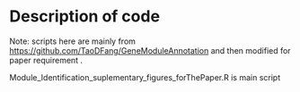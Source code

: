 # Description of code
Note: scripts here are mainly from https://github.com/TaoDFang/GeneModuleAnnotation and then modified for paper requirement .

Module_Identification_suplementary_figures_forThePaper.R is main script
